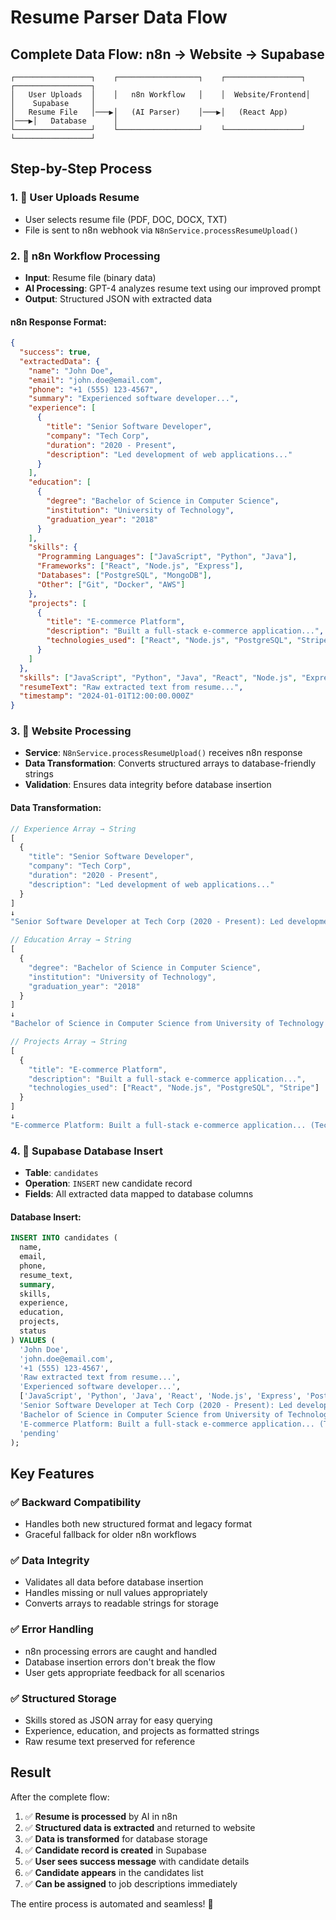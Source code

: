 # Resume Parser Data Flow

## Complete Data Flow: n8n → Website → Supabase

```
┌─────────────────┐    ┌──────────────────┐    ┌─────────────────┐    ┌─────────────────┐
│   User Uploads  │    │   n8n Workflow   │    │  Website/Frontend│    │    Supabase     │
│   Resume File   │───▶│   (AI Parser)    │───▶│   (React App)   │───▶│   Database      │
└─────────────────┘    └──────────────────┘    └─────────────────┘    └─────────────────┘
```

## Step-by-Step Process

### 1. 📁 **User Uploads Resume**
- User selects resume file (PDF, DOC, DOCX, TXT)
- File is sent to n8n webhook via `N8nService.processResumeUpload()`

### 2. 🤖 **n8n Workflow Processing**
- **Input**: Resume file (binary data)
- **AI Processing**: GPT-4 analyzes resume text using our improved prompt
- **Output**: Structured JSON with extracted data

#### n8n Response Format:
```json
{
  "success": true,
  "extractedData": {
    "name": "John Doe",
    "email": "john.doe@email.com",
    "phone": "+1 (555) 123-4567",
    "summary": "Experienced software developer...",
    "experience": [
      {
        "title": "Senior Software Developer",
        "company": "Tech Corp",
        "duration": "2020 - Present",
        "description": "Led development of web applications..."
      }
    ],
    "education": [
      {
        "degree": "Bachelor of Science in Computer Science",
        "institution": "University of Technology",
        "graduation_year": "2018"
      }
    ],
    "skills": {
      "Programming Languages": ["JavaScript", "Python", "Java"],
      "Frameworks": ["React", "Node.js", "Express"],
      "Databases": ["PostgreSQL", "MongoDB"],
      "Other": ["Git", "Docker", "AWS"]
    },
    "projects": [
      {
        "title": "E-commerce Platform",
        "description": "Built a full-stack e-commerce application...",
        "technologies_used": ["React", "Node.js", "PostgreSQL", "Stripe"]
      }
    ]
  },
  "skills": ["JavaScript", "Python", "Java", "React", "Node.js", "Express", "PostgreSQL", "MongoDB", "Git", "Docker", "AWS"],
  "resumeText": "Raw extracted text from resume...",
  "timestamp": "2024-01-01T12:00:00.000Z"
}
```

### 3. 🔄 **Website Processing**
- **Service**: `N8nService.processResumeUpload()` receives n8n response
- **Data Transformation**: Converts structured arrays to database-friendly strings
- **Validation**: Ensures data integrity before database insertion

#### Data Transformation:
```javascript
// Experience Array → String
[
  {
    "title": "Senior Software Developer",
    "company": "Tech Corp", 
    "duration": "2020 - Present",
    "description": "Led development of web applications..."
  }
]
↓
"Senior Software Developer at Tech Corp (2020 - Present): Led development of web applications..."

// Education Array → String  
[
  {
    "degree": "Bachelor of Science in Computer Science",
    "institution": "University of Technology",
    "graduation_year": "2018"
  }
]
↓
"Bachelor of Science in Computer Science from University of Technology (2018)"

// Projects Array → String
[
  {
    "title": "E-commerce Platform",
    "description": "Built a full-stack e-commerce application...",
    "technologies_used": ["React", "Node.js", "PostgreSQL", "Stripe"]
  }
]
↓
"E-commerce Platform: Built a full-stack e-commerce application... (Technologies: React, Node.js, PostgreSQL, Stripe)"
```

### 4. 💾 **Supabase Database Insert**
- **Table**: `candidates`
- **Operation**: `INSERT` new candidate record
- **Fields**: All extracted data mapped to database columns

#### Database Insert:
```sql
INSERT INTO candidates (
  name,
  email, 
  phone,
  resume_text,
  summary,
  skills,
  experience,
  education,
  projects,
  status
) VALUES (
  'John Doe',
  'john.doe@email.com',
  '+1 (555) 123-4567',
  'Raw extracted text from resume...',
  'Experienced software developer...',
  ['JavaScript', 'Python', 'Java', 'React', 'Node.js', 'Express', 'PostgreSQL', 'MongoDB', 'Git', 'Docker', 'AWS'],
  'Senior Software Developer at Tech Corp (2020 - Present): Led development of web applications...',
  'Bachelor of Science in Computer Science from University of Technology (2018)',
  'E-commerce Platform: Built a full-stack e-commerce application... (Technologies: React, Node.js, PostgreSQL, Stripe)',
  'pending'
);
```

## Key Features

### ✅ **Backward Compatibility**
- Handles both new structured format and legacy format
- Graceful fallback for older n8n workflows

### ✅ **Data Integrity**
- Validates all data before database insertion
- Handles missing or null values appropriately
- Converts arrays to readable strings for storage

### ✅ **Error Handling**
- n8n processing errors are caught and handled
- Database insertion errors don't break the flow
- User gets appropriate feedback for all scenarios

### ✅ **Structured Storage**
- Skills stored as JSON array for easy querying
- Experience, education, and projects as formatted strings
- Raw resume text preserved for reference

## Result

After the complete flow:
1. ✅ **Resume is processed** by AI in n8n
2. ✅ **Structured data is extracted** and returned to website
3. ✅ **Data is transformed** for database storage
4. ✅ **Candidate record is created** in Supabase
5. ✅ **User sees success message** with candidate details
6. ✅ **Candidate appears** in the candidates list
7. ✅ **Can be assigned** to job descriptions immediately

The entire process is automated and seamless! 🚀
